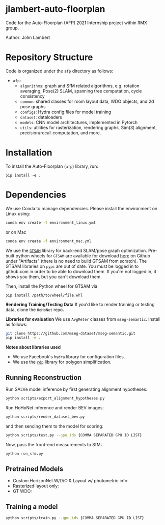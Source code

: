 # jlambert-auto-floorplan

Code for the Auto-Floorplan (AFP) 2021 Internship project within RMX group.

Author: John Lambert

# Repository Structure

Code is organized under the `afp` directory as follows:
- `afp`:
    - `algorithms`: graph and SfM related algorithms, e.g. rotation averaging, Pose(2) SLAM, spanning tree computation, cycle consistency
    - `common`: shared classes for room layout data, WDO objects, and 2d pose graphs
    - `configs`: Hydra config files for model training
    - `dataset`: dataloaders
    - `models`: CNN model architectures, implemented in Pytorch
    - `utils`: utilities for rasterization, rendering graphs, Sim(3) alignment, precision/recall computation, and more.


# Installation
To install the Auto-Floorplan (`afp`) library, run:
```
pip install -e .
```

# Dependencies

We use Conda to manage dependencies. Please install the environment on Linux using:
```bash
conda env create -f environment_linux.yml
```
or on Mac
```bash
conda env create -f environment_mac.yml
```

We use the [`GTSAM`](https://github.com/borglab/gtsam) library for back-end SLAM/pose graph optimization. Pre-built python wheels for `GTSAM` are available for download [here](https://github.com/borglab/gtsam-manylinux-build/actions/runs/1126472520) on Github under "Artifacts" (there is no need to build GTSAM from scratch). The GTSAM libraries on `pypi` are out of date. You must be logged in to github.com in order to be able to download them.  If you're not logged in, it shows you them, but you can't download them.

Then, install the Python wheel for GTSAM via 
```
pip install /path/to/wheel/file.whl
```

**Rendering Training/Testing Data** If you'd like to render training or testing data, clone the `HoHoNet` repo.

**Libraries for evaluation** We use `AvgMeter` classes from `mseg-semantic`. Install as follows:

```bash
git clone https://github.com/mseg-dataset/mseg-semantic.git
pip install -e .
```

**Notes about libraries used**
- We use Facebook's `hydra` library for configuration files.
- We use the [`rdp`](https://github.com/fhirschmann/rdp) library for polygon simplification.

## Running Reconstruction

Run SALVe model inference by first generating alignment hypotheses:
```bash
python scripts/export_alignment_hypotheses.py
```

Run HoHoNet inference and render BEV images:
```bash
python scripts/render_dataset_bev.py
```

and then sending them to the model for scoring:
```bash
python scripts/test.py --gpu_ids {COMMA SEPARATED GPU ID LIST}
```

Now, pass the front-end measurements to SfM:
```bash
python run_sfm.py
```

## Pretrained Models

- Custom HorizonNet W/D/O & Layout w/ photometric info:
- Rasterized layout only:
- GT WDO:

## Training a model

```bash
python scripts/train.py --gpu_ids {COMMA SEPARATED GPU ID LIST}
```
